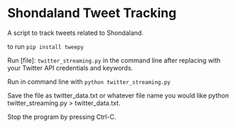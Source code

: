 # Shondaland Tweet Tracking

A script to track tweets related to Shondaland.

to run `pip install tweepy`

Run [file]: `twitter_streaming.py` in the command line after replacing with your Twitter API credentials and keywords.

Run in command line with `python twitter_streaming.py`

Save the file as twitter_data.txt or whatever file name you would like python twitter_streaming.py > twitter_data.txt.

Stop the program by pressing Ctrl-C.

